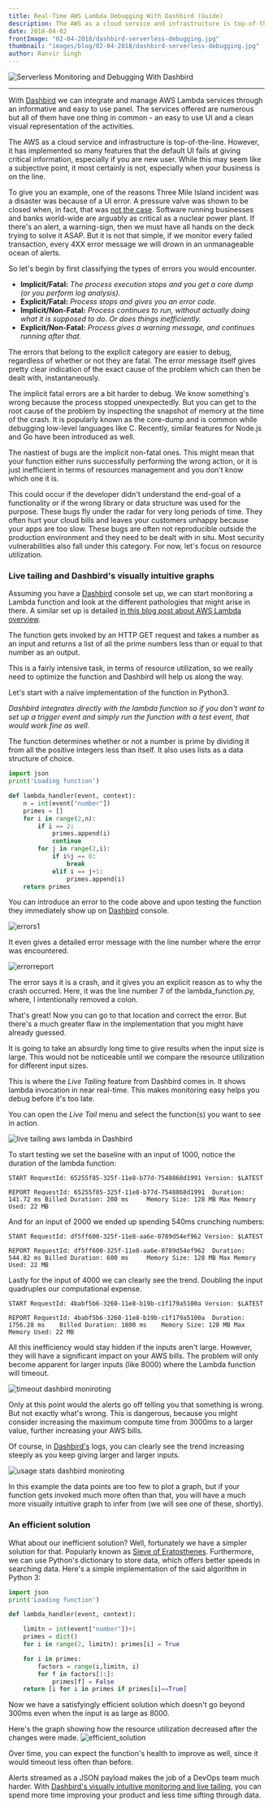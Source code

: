 ```yaml
---
title: Real-Time AWS Lambda Debugging With Dashbird (Guide)
description: The AWS as a cloud service and infrastructure is top-of-the-line. However, it has implemented so many features that the default UI fails at giving critical information, especially if you are new user.
date: 2018-04-02
frontImage: "02-04-2018/dashbird-serverless-debugging.jpg"
thumbnail: "images/blog/02-04-2018/dashbird-serverless-debugging.jpg"
author: Ranvir Singh
---
```


![Serverless Monitoring and Debugging With Dashbird](/images/blog/02-04-2018/dashbird-serverless-debugging.jpg)
___
With [Dashbird](https://dashbird.io) we can integrate and manage AWS Lambda services through an informative and easy to use panel. The services offered are numerous but all of them have one thing in common - an easy to use UI and a clean visual representation of the activities.

The AWS as a cloud service and infrastructure is top-of-the-line. However, it has implemented so many features that the default UI fails at giving critical information, especially if you are new user. While this may seem like a subjective point, it most certainly is not, especially when your business is on the line.

To give you an example, one of the reasons Three Mile Island incident was a disaster was because of a UI error. A pressure valve was shown to be closed when, in fact, that was [not the case](https://en.wikipedia.org/wiki/Three_Mile_Island_accident#Confusion_over_valve_status). Software running businesses and banks world-wide are arguably as critical as a nuclear power plant. If there's an alert, a warning-sign, then we must have all hands on the deck trying to solve it ASAP. But it is not that simple, if we monitor every failed transaction, every 4XX error message we will drown in an unmanageable ocean of alerts.


So let's begin by first classifying the types of errors you would encounter.


- **Implicit/Fatal:** *The process execution stops and you get a core dump (or you perform log analysis).*
- **Explicit/Fatal:** *Process stops and gives you an error code.*
- **Implicit/Non-Fatal:** *Process continues to run, without actually doing what it is supposed to do. Or does things inefficiently.*
- **Explicit/Non-Fatal:** *Process gives a warning message, and continues running after that.*


The errors that belong to the explicit category are easier to debug, regardless of whether or not they are fatal. The error message itself gives pretty clear indication of the exact cause of the problem which can then be dealt with, instantaneously.



The implicit fatal errors are a bit harder to debug. We know something's wrong because the process stopped unexpectedly. But you can get to the root cause of the problem by inspecting the snapshot of memory at the time of the crash. It is popularly known as the core-dump and is common while debugging low-level languages like C. Recently, similar features for Node.js and Go have been introduced as well.


The nastiest of bugs are the implicit non-fatal ones. This might mean that your function either runs successfully performing the wrong action, or it is just inefficient in terms of resources management and you don't know which one it is.


This could occur if the developer didn't understand the end-goal of a functionality or if the wrong library or data structure was used for the purpose. These bugs fly under the radar for very long periods of time. They often hurt your cloud bills and leaves your customers unhappy because your apps are too slow. These bugs are often not reproducible outside the production environment and they need to be dealt with in situ. Most security vulnerabilities also fall under this category. For now, let's focus on resource utilization.



### Live tailing and Dashbird's visually intuitive graphs


Assuming you have a [Dashbird](https://dashbird.io) console set up, we can start monitoring a Lambda function and look at the different pathologies that might arise in there. A similar set up is detailed [in this blog post about AWS Lambda overview](https://dashbird.io/blog/aws-lambda-overview-for-dummies/).



The function gets invoked by an HTTP GET request and takes a number as an input and returns a list of all the prime numbers less than or equal to that number as an output.


This is a fairly intensive task, in terms of resource utilization, so we really need to optimize the function and Dashbird will help us along the way.


Let's start with a naïve implementation of the function in Python3.


*Dashbird integrates directly with the lambda function so if you don't want to set up a trigger event and simply run the function with a test event, that would work fine as well.*



The function determines whether or not a number is prime by dividing it from all the positive integers less than itself. It also uses lists as a data structure of choice.

```python
import json
print('Loading function')

def lambda_handler(event, context):
    n = int(event["number"])
    primes = []
    for i in range(2,n):
        if i == 2:
            primes.append(i)
            continue
        for j in range(2,i):
            if i%j == 0:
                break
            elif i == j+1:
                primes.append(i)
    return primes
```


You can introduce an error to the code above and upon testing the function they immediately show up on [Dashbird](https://dashbird.io) console.



![errors1](https://user-images.githubusercontent.com/11016565/38022853-510d23fa-329e-11e8-866f-fd274d04b179.PNG)



It even gives a detailed error message with the line number where the error was encountered.



![errorreport](https://user-images.githubusercontent.com/11016565/38022852-50d53972-329e-11e8-89a2-dec0664eed53.PNG)



The error says it is a crash, and it gives you an explicit reason as to why the crash occurred. Here, it was the line number 7 of the lambda_function.py, where, I intentionally removed a colon.



That's great! Now you can go to that location and correct the error. But there's a much greater flaw in the implementation that you might have already guessed.


It is going to take an absurdly long time to give results when the input size is large. This would not be noticeable until we compare the resource utilization for different input sizes.



This is where the *Live Tailing* feature from Dashbird comes in. It shows lambda invocation in near real-time. This makes monitoring easy helps you debug before it's too late.


You can open the *Live Tail* menu and select the function(s) you want to see in action.

![live tailing aws lambda in Dashbird ](https://user-images.githubusercontent.com/11016565/38022854-5148aea2-329e-11e8-8df2-89e9d7f1b9e6.PNG)


To start testing we set the baseline with an input of 1000, notice the duration of the lambda function:


```
START RequestId: 65255f85-325f-11e8-b77d-7548868d1991 Version: $LATEST

REPORT RequestId: 65255f85-325f-11e8-b77d-7548868d1991	Duration: 141.72 ms	Billed Duration: 200 ms 	Memory Size: 128 MB	Max Memory Used: 22 MB
```


And for an input of 2000 we ended up spending 540ms crunching numbers:


```
START RequestId: df5ff600-325f-11e8-aa6e-0789d54ef962 Version: $LATEST

REPORT RequestId: df5ff600-325f-11e8-aa6e-0789d54ef962	Duration: 544.82 ms	Billed Duration: 600 ms 	Memory Size: 128 MB	Max Memory Used: 22 MB
```


Lastly for the input of 4000 we can clearly see the trend. Doubling the input quadruples our computational expense.


```
START RequestId: 4babf5b6-3260-11e8-b19b-c1f179a5100a Version: $LATEST

REPORT RequestId: 4babf5b6-3260-11e8-b19b-c1f179a5100a	Duration: 1756.28 ms	Billed Duration: 1800 ms 	Memory Size: 128 MB	Max Memory Used: 22 MB	 
```


All this inefficiency would stay hidden if the inputs aren't large. However, they will have a significant impact on your AWS bills. The problem will only become apparent for larger inputs (like 8000) where the Lambda function will timeout.



![timeout dashbird moniroting ](https://user-images.githubusercontent.com/11016565/38022855-517f6208-329e-11e8-9306-ab0c5e83da26.PNG)



Only at this point would the alerts go off telling you that something is wrong. But not exactly what's wrong. This is dangerous, because you might consider increasing the maximum compute time from 3000ms to a larger value, further increasing your AWS bills.



Of course, in [Dashbird's](https://dashbird.io) logs, you can clearly see the trend increasing steeply as you keep giving larger and larger inputs.



![usage stats dashbird moniroting](https://user-images.githubusercontent.com/11016565/38022856-51b398d4-329e-11e8-8106-16ad7f46c59f.PNG)



In this example the data points are too few to plot a graph, but if your function gets invoked much more often than that, you will have a much more visually intuitive graph to infer from (we will see one of these, shortly).



### An efficient solution


What about our inefficient solution? Well, fortunately we have a simpler solution for that. Popularly known as [Sieve of Eratosthenes](https://en.wikipedia.org/wiki/Sieve_of_Eratosthenes). Furthermore, we can use Python's dictionary to store data, which offers better speeds in searching data. Here's a simple implementation of the said algorithm in Python 3:



```python
import json
print('Loading function')

def lambda_handler(event, context):

    limitn = int(event["number"])+1
    primes = dict()
    for i in range(2, limitn): primes[i] = True

    for i in primes:
        factors = range(i,limitn, i)
        for f in factors[1:]:
            primes[f] = False
    return [i for i in primes if primes[i]==True]
```


Now we have a satisfyingly efficient solution which doesn't go beyond 300ms even when the input is as large as 8000.


Here's the graph showing how the resource utilization decreased after the changes were made.
![efficient_solution](https://user-images.githubusercontent.com/11016565/38022851-508f202c-329e-11e8-874c-7c2b68fa30d2.PNG)


Over time, you can expect the function's health to improve as well, since it would timeout less often than before.


Alerts streamed as a JSON payload makes the job of a DevOps team much harder. With [Dashbird's visually intuitive monitoring and live tailing](https://dashbird.io), you can spend more time improving your product and less time sifting through data.
